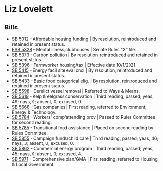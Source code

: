 # Liz Lovelett
## Bills
* [SB 5012](/bill/2021-22/sb/5012/) - Affordable housing funding | By resolution, reintroduced and retained in present status.
* [ESB 5328](/bill/2021-22/esb/5328/) - Mental illness/clubhouses | Senate Rules "X" file.
* [SB 5373](/bill/2021-22/sb/5373/) - Carbon pollution | By resolution, reintroduced and retained in present status.
* [SB 5396](/bill/2021-22/sb/5396/) - Farmworker housing/tax | Effective date 10/1/2021.
* [SB 5415](/bill/2021-22/sb/5415/) - Energy facil site eval cncl | By resolution, reintroduced and retained in present status.
* [SB 5433](/bill/2021-22/sb/5433/) - Basic food categorical elig. | By resolution, reintroduced and retained in present status.
* [SB 5598](/bill/2021-22/sb/5598/) - Derelict vessel removal | Referred to Ways & Means.
* [SB 5619](/bill/2021-22/sb/5619/) - Kelp & eelgrass conservation | Third reading, passed; yeas, 49; nays, 0; absent, 0; excused, 0.
* [SB 5668](/bill/2021-22/sb/5668/) - Gas companies | First reading, referred to Environment, Energy & Technology.
* [SB 5784](/bill/2021-22/sb/5784/) - Workers' comp/attending prov | Passed to Rules Committee for second reading.
* [SB 5785](/bill/2021-22/sb/5785/) - Transitional food assistance | Placed on second reading by Rules Committee.
* [SB 5855](/bill/2021-22/sb/5855/) - Campaign funds/child care | Third reading, passed; yeas, 46; nays, 3; absent, 0; excused, 0.
* [SB 5862](/bill/2021-22/sb/5862/) - Commercial energy program | Third reading, passed; yeas, 45; nays, 0; absent, 0; excused, 4.
* [SB 5971](/bill/2021-22/sb/5971/) - Comprehensive plan/GMA | First reading, referred to Housing & Local Government.
